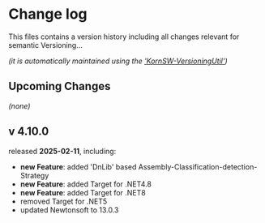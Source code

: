 # Change log
This files contains a version history including all changes relevant for semantic Versioning...

*(it is automatically maintained using the ['KornSW-VersioningUtil'](https://github.com/KornSW/VersioningUtil))*




## Upcoming Changes

*(none)*



## v 4.10.0
released **2025-02-11**, including:
 - **new Feature**: added 'DnLib' based Assembly-Classification-detection-Strategy
 - **new Feature**: added Target for .NET4.8
 - **new Feature**: added Target for .NET8
 - removed Target for .NET5
 - updated Newtonsoft to 13.0.3
